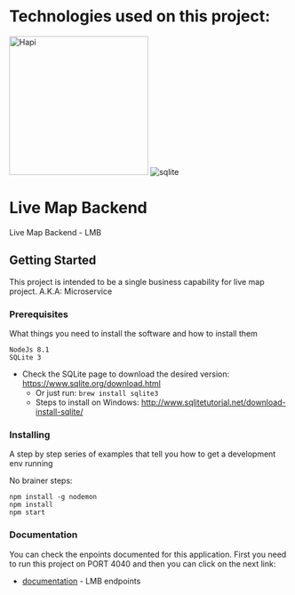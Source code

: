 # Technologies used on this project: 
<img src="https://cdn.auth0.com/blog/hapi/hapi-logo-1.png" alt="Hapi" width="250" height="250">
<img src="http://sqlitetutorials.com/img/sqlite-tutorials.png" alt="sqlite">


# Live Map Backend

Live Map Backend - LMB


## Getting Started

This project is intended to be a single business capability for live map project. A.K.A: Microservice

### Prerequisites

What things you need to install the software and how to install them

```
NodeJs 8.1
SQLite 3
```

- Check the SQLite page to download the desired version: https://www.sqlite.org/download.html
  - Or just run: `brew install sqlite3`
  - Steps to install on Windows: http://www.sqlitetutorial.net/download-install-sqlite/

### Installing

A step by step series of examples that tell you how to get a development env running

No brainer steps:

```
npm install -g nodemon
npm install
npm start
```

### Documentation

You can check the enpoints documented for this application. First you need to run this project on PORT 4040 and then you can click on the next link:


* [documentation](http://localhost:4040/documentation) - LMB endpoints

